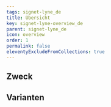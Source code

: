```yaml
---
tags: signet-lyne_de
title: Übersicht
key: signet-lyne-overview_de
parent: signet-lyne_de
icon: overview
order: 1
permalink: false
eleventyExcludeFromCollections: true
---
```


## Zweck

## Varianten

